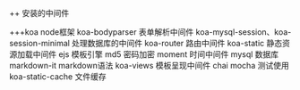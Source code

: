 ++ 安装的中间件

+++koa node框架
koa-bodyparser 表单解析中间件
koa-mysql-session、koa-session-minimal 处理数据库的中间件
koa-router 路由中间件
koa-static 静态资源加载中间件
ejs 模板引擎
md5 密码加密
moment 时间中间件
mysql 数据库
markdown-it markdown语法
koa-views 模板呈现中间件
chai mocha 测试使用
koa-static-cache 文件缓存
